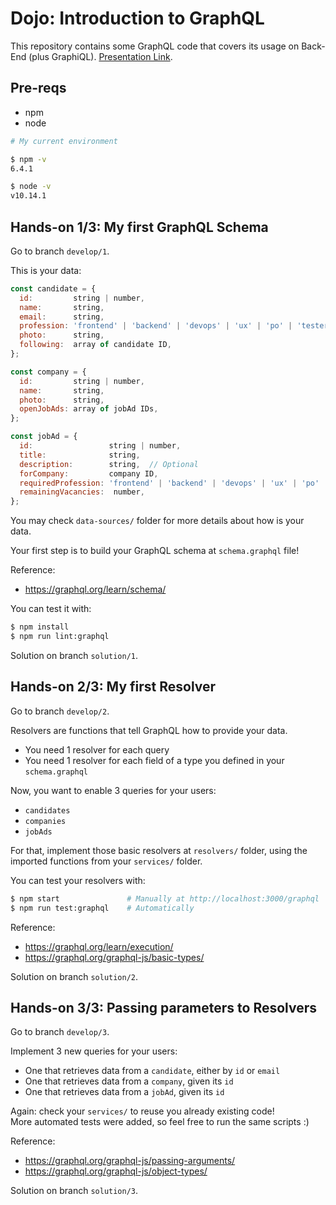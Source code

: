 # Dojo: Introduction to GraphQL

This repository contains some GraphQL code that covers its usage on Back-End (plus GraphiQL).
[Presentation Link](https://docs.google.com/presentation/d/1WWR-qqHBP7BG0Ayw0qsCrlBxEELzQ-T9yhizL9baWzs/edit?usp=sharing).


## Pre-reqs

- npm
- node

```sh
# My current environment

$ npm -v
6.4.1

$ node -v
v10.14.1
```


## Hands-on 1/3: My first GraphQL Schema

Go to branch `develop/1`.

This is your data:
```js
const candidate = {
  id:         string | number,
  name:       string,
  email:      string,
  profession: 'frontend' | 'backend' | 'devops' | 'ux' | 'po' | 'tester',
  photo:      string,
  following:  array of candidate ID,
};

const company = {
  id:         string | number,
  name:       string,
  photo:      string,
  openJobAds: array of jobAd IDs,
};

const jobAd = {
  id:                 string | number,
  title:              string,
  description:        string,  // Optional
  forCompany:         company ID,
  requiredProfession: 'frontend' | 'backend' | 'devops' | 'ux' | 'po' | 'tester',
  remainingVacancies:  number,
};
```

You may check `data-sources/` folder for more details about how is your data.

Your first step is to build your GraphQL schema at `schema.graphql` file!

Reference:
- https://graphql.org/learn/schema/

You can test it with:
```sh
$ npm install
$ npm run lint:graphql
```

Solution on branch `solution/1`.


## Hands-on 2/3: My first Resolver

Go to branch `develop/2`.

Resolvers are functions that tell GraphQL how to provide your data.  
- You need 1 resolver for each query
- You need 1 resolver for each field of a type you defined in your `schema.graphql`

Now, you want to enable 3 queries for your users:
- `candidates`
- `companies`
- `jobAds`

For that, implement those basic resolvers at `resolvers/` folder, using the imported functions
from your `services/` folder.

You can test your resolvers with:
```sh
$ npm start               # Manually at http://localhost:3000/graphql
$ npm run test:graphql    # Automatically
```

Reference:
- https://graphql.org/learn/execution/
- https://graphql.org/graphql-js/basic-types/

Solution on branch `solution/2`.


## Hands-on 3/3: Passing parameters to Resolvers

Go to branch `develop/3`.

Implement 3 new queries for your users:
- One that retrieves data from a `candidate`, either by `id` or `email`
- One that retrieves data from a `company`, given its `id`
- One that retrieves data from a `jobAd`, given its `id`

Again: check your `services/` to reuse you already existing code!  
More automated tests were added, so feel free to run the same scripts :)

Reference:
- https://graphql.org/graphql-js/passing-arguments/
- https://graphql.org/graphql-js/object-types/

Solution on branch `solution/3`.
